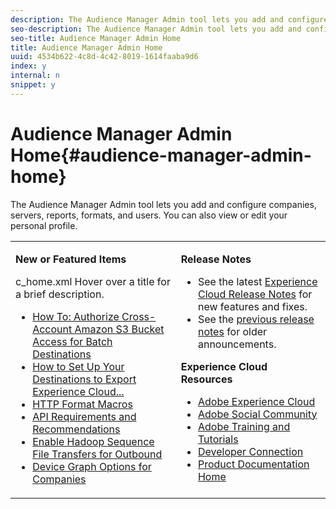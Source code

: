 ```yaml
---
description: The Audience Manager Admin tool lets you add and configure companies, servers, reports, formats, and users. You can also view or edit your personal profile.
seo-description: The Audience Manager Admin tool lets you add and configure companies, servers, reports, formats, and users. You can also view or edit your personal profile.
seo-title: Audience Manager Admin Home
title: Audience Manager Admin Home
uuid: 4534b622-4c8d-4c42-8019-1614faaba9d6
index: y
internal: n
snippet: y
---
```


# Audience Manager Admin Home{#audience-manager-admin-home}

The Audience Manager Admin tool lets you add and configure companies, servers, reports, formats, and users. You can also view or edit your personal profile.

<table id="table_882B0982144442F79328A4FA45BD5C7E" frame="none"> 
 <tbody> 
  <tr> 
   <td colname="col1" colsep="0" rowsep="0" valign="top"> <p class="head"> <b>New or Featured Items</b> </p> <p> 
     <draft-comment otherprops="merge">
       c_home.xml 
     </draft-comment>Hover over a title for a brief description. </p> <p> 
     <ul id="ul_A0416FDB65EB4774821C05664E14AB86"> 
      <li id="li_C528ED722C7241C8A0F492B250322EA7"><a href="admin-servers/admin-authorize-s3-cross-bucket.md#task_20B12994C5484A9D8CC40DF6F456CBE7" format="dita" scope="local"> How To: Authorize Cross-Account Amazon S3 Bucket Access for Batch Destinations</a> </li> 
      <li id="li_582FD48ADC894E00AE5961E2E80A3A92"><a href="admin-destination-troubleshooting.md#topic_3A72A8CBD8424D8390CF94C3C78BE182" format="dita" scope="local"> How to Set Up Your Destinations to Export Experience Cloud...</a> </li> 
      <li id="li_AB7BFF82D42649F3B72DA7737B05E355"><a href="formats/web-formats.md#reference_C392124A5F3F42E49F8AADDBA601ADFE" format="dita" scope="local"> HTTP Format Macros</a> </li> 
      <li id="li_FEC2B72DC2A04BEAAC36259C0882CECB"><a href="admin-oauth2/aam-admin-api-requirements.md#concept_A7FAC9443CF34974A873E6B787616421" format="dita" scope="local"> API Requirements and Recommendations</a> </li> 
      <li id="li_5994853C069A44B2A1A8F3169119F001"><a href="formats/enable-outbound-seq.md#concept_526744C9433F40BF8269E18245B2F0BD" format="dita" scope="local"> Enable Hadoop Sequence File Transfers for Outbound</a> </li> 
      <li id="li_EC1DE0200F4B4EA1A7FBAB6A05D9F746"><a href="companies/admin-device-graph-options.md#concept_563615F1018340C683E0EE075F8F639D" format="dita" scope="local"> Device Graph Options for Companies</a> </li> 
     </ul> </p> </td> 
   <td colname="col2" valign="top"> <p class="head"><b>Release Notes</b> </p> 
    <ul id="ul_1AA5CED5DA0F4B78B8BC4D74539E97EF"> 
     <li id="li_1B636241BCC14468980CF415B15A875F">See the latest <a href="https://marketing.adobe.com/resources/help/en_US/whatsnew/" format="https" scope="external"> Experience Cloud Release Notes</a> for new features and fixes. </li> 
     <li id="li_6AD053625237446FB9B581772896F64F">See the <a href="https://marketing.adobe.com/resources/help/en_US/whatsnew/c_legacy_releases.html" format="https" scope="external"> previous release notes</a> for older announcements. </li> 
    </ul> <p class="head"> <b>Experience Cloud Resources</b> </p> 
    <ul id="ul_F8DE07F1ADBC411E894751F927BB1477"> 
     <li id="li_09B0F2E487CA4C55A723ACB5901C7B49"><a href="https://www.adobe.com/marketing-cloud.html" format="http" scope="external"> Adobe Experience Cloud</a> </li> 
     <li id="li_B89CEA08B4954C6ABA2BBDA803A88427"> <a href="https://helpx.adobe.com/marketing-cloud/social.html" format="http" scope="external"> Adobe Social Community</a> </li> 
     <li id="li_4F16686C311743C484013D84971EEBD3"> <a href="https://helpx.adobe.com/learning.html?promoid=KAUDK" format="https" scope="external"> Adobe Training and Tutorials</a> </li> 
     <li id="li_32581A0A26CB4F43833D607221154188"><a href="https://marketing.adobe.com/developer/" format="https" scope="external"> Developer Connection</a> </li> 
     <li id="li_49B2B95B1B4540C9A967F7DDBB4EB457"><a href="https://marketing.adobe.com/resources/help/en_US/home/index.html" format="https" scope="external"> Product Documentation Home</a> </li> 
    </ul> </td> 
  </tr> 
 </tbody> 
</table>

